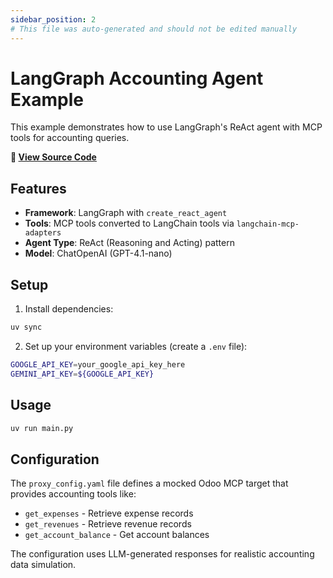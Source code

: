 ```yaml
---
sidebar_position: 2
# This file was auto-generated and should not be edited manually
---
```


# LangGraph Accounting Agent Example

This example demonstrates how to use LangGraph's ReAct agent with MCP tools for accounting queries.

**📂 [View Source Code](https://github.com/agentiqs/mcp-kit-python/tree/4f3623283302f973b3625a4b251e071f00b2acfd/examples/langgraph)**

## Features

- **Framework**: LangGraph with `create_react_agent`
- **Tools**: MCP tools converted to LangChain tools via `langchain-mcp-adapters`
- **Agent Type**: ReAct (Reasoning and Acting) pattern
- **Model**: ChatOpenAI (GPT-4.1-nano)

## Setup

1. Install dependencies:
```bash
uv sync
```

2. Set up your environment variables (create a `.env` file):
```bash
GOOGLE_API_KEY=your_google_api_key_here
GEMINI_API_KEY=${GOOGLE_API_KEY}
```

## Usage

```bash
uv run main.py
```

## Configuration

The `proxy_config.yaml` file defines a mocked Odoo MCP target that provides accounting tools like:
- `get_expenses` - Retrieve expense records
- `get_revenues` - Retrieve revenue records
- `get_account_balance` - Get account balances

The configuration uses LLM-generated responses for realistic accounting data simulation.

